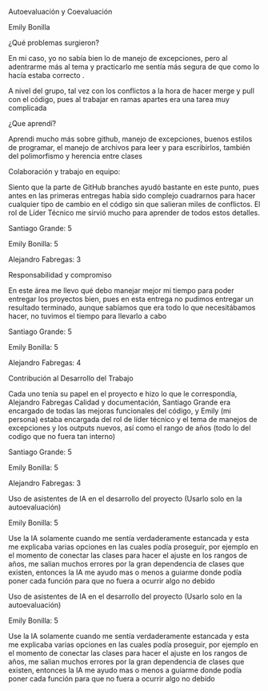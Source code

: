 Autoevaluación y Coevaluación

Emily Bonilla


¿Qué problemas surgieron?

En mi caso, yo no sabía bien lo de manejo de excepciones, pero al adentrarme más al tema y practicarlo me sentía más segura de que como lo hacía estaba correcto .

A nivel del grupo, tal vez con los conflictos a la hora de hacer merge y pull con el código, pues al trabajar en ramas apartes era una tarea muy complicada


¿Que aprendí?

Aprendi mucho más sobre github, manejo de excepciones, buenos estilos de programar, el manejo de archivos para leer y para escribirlos, también del polimorfismo y herencia entre clases

Colaboración y trabajo en equipo:

Siento que la parte de GitHub branches ayudó bastante en este punto, pues antes en las primeras entregas había sido complejo cuadrarnos para hacer cualquier tipo de cambio en el código
sin que salieran miles de conflictos. El rol de Líder Técnico me sirvió mucho para aprender de todos estos detalles.


Santiago Grande: 5

Emily Bonilla: 5

Alejandro Fabregas: 3


Responsabilidad y compromiso


En este área me llevo qué debo manejar mejor mi tiempo para poder entregar los proyectos bien, pues en esta entrega no pudimos entregar un resultado terminado,
aunque sabíamos que era todo lo que necesitábamos hacer, no tuvimos el tiempo para llevarlo a cabo


Santiago Grande: 5

Emily Bonilla: 5

Alejandro Fabregas: 4

Contribución al Desarrollo del Trabajo

Cada uno tenía su papel en el proyecto e hizo lo que le correspondía, Alejandro Fabregas Calidad y documentación, Santiago Grande era encargado de todas las mejoras funcionales del código,
y Emily (mi persona) estaba encargada del rol de líder técnico y el tema de manejos de excepciones y los outputs nuevos, así como el rango de años (todo lo del codigo que no fuera tan interno)

Santiago Grande: 5

Emily Bonilla: 5

Alejandro Fabregas: 3

Uso de asistentes de IA en el desarrollo del proyecto (Usarlo solo en la autoevaluación)

Emily Bonilla: 5


Use la IA solamente cuando me sentía verdaderamente estancada y esta me explicaba varias opciones en las cuales podía proseguir,
por ejemplo en el momento de conectar las clases para hacer el ajuste en los rangos de años, me salian muchos errores por la gran dependencia de clases que existen,
entonces la IA me ayudo mas o menos a guiarme donde podía poner cada función para que no fuera a ocurrir algo no debido

Uso de asistentes de IA en el desarrollo del proyecto (Usarlo solo en la autoevaluación)

Emily Bonilla: 5


Use la IA solamente cuando me sentía verdaderamente estancada y esta me explicaba varias opciones en las cuales podía proseguir, 
por ejemplo en el momento de conectar las clases para hacer el ajuste en los rangos de años, me salian muchos errores por la gran dependencia de clases que existen,
entonces la IA me ayudo mas o menos a guiarme donde podía poner cada función para que no fuera a ocurrir algo no debido
